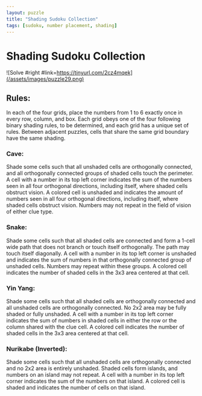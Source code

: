 ```yaml
---
layout: puzzle
title: "Shading Sudoku Collection"
tags: [sudoku, number placement, shading]
---
```


# Shading Sudoku Collection

![Solve #right #link=https://tinyurl.com/2cz4mqek](/assets/images/puzzle29.png)

## Rules:

In each of the four grids, place the numbers from 1 to 6 exactly once in every row, column, and box. Each grid obeys one of the four following binary shading rules, to be determined, and each grid has a unique set of rules. Between adjacent puzzles, cells that share the same grid boundary have the same shading.

### Cave:
Shade some cells such that all unshaded cells are orthogonally connected, and all orthogonally connected groups of shaded cells touch the perimeter. A cell with a number in its top left corner indicates the sum of the numbers seen in all four orthogonal directions, including itself, where shaded cells obstruct vision. A colored cell is unshaded and indicates the amount of numbers seen in all four orthogonal directions, including itself, where shaded cells obstruct vision. Numbers may not repeat in the field of vision of either clue type.

### Snake: 
Shade some cells such that all shaded cells are connected and form a 1-cell wide path that does not branch or touch itself orthogonally. The path may touch itself diagonally. A cell with a number in its top left corner is unshaded and indicates the sum of numbers in that orthogonally connected group of unshaded cells. Numbers may repeat within these groups. A colored cell indicates the number of shaded cells in the 3x3 area centered at that cell.

### Yin Yang: 
Shade some cells such that all shaded cells are orthogonally connected and all unshaded cells are orthogonally connected. No 2x2 area may be fully shaded or fully unshaded. A cell with a number in its top left corner indicates the sum of numbers in shaded cells in either the row or the column shared with the clue cell. A colored cell indicates the number of shaded cells in the 3x3 area centered at that cell.

### Nurikabe (Inverted):
Shade some cells such that all unshaded cells are orthogonally connected and no 2x2 area is entirely unshaded. Shaded cells form islands, and numbers on an island may not repeat. A cell with a number in its top left corner indicates the sum of the numbers on that island. A colored cell is shaded and indicates the number of cells on that island. 
